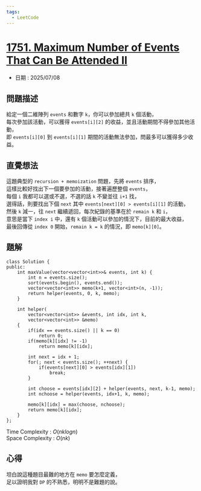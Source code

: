 ```yaml
---
tags:
  - LeetCode
---
```


# [1751. Maximum Number of Events That Can Be Attended II](https://leetcode.com/problems/maximum-number-of-events-that-can-be-attended-ii/description/)  

+ 日期 : 2025/07/08  

## 問題描述  

給定一個二維陣列 `events` 和數字 `k`，你可以參加總共 `k` 個活動，  
每次參加該活動，可以獲得 `events[i][2]` 的收益，並且活動期間不得參加其他活動，  
即 `events[i][0]` 到 `events[i][1]` 期間的活動無法參加，問最多可以獲得多少收益。  

## 直覺想法  

這題典型的 `recursion + memoization` 問題，先將 `events` 排序，  
這樣比較好找出下一個要參加的活動，接著遍歷整個 `events`，  
每個 `i` 我都可以選或不選，不選的話 `k` 不變並往 `i+1` 找，  
選得話，則要找出下個 `next` 其中 `events[next][0] > events[i][1]` 的活動，  
然後 `k` 減一，往 `next` 繼續遞回，每次紀錄的基準在於 `remain k` 和 `i`，  
意思是當下 `index i` 中，還有 `k` 個活動可以參加的情況下，目前的最大收益，  
最後回傳從 `index 0` 開始，`remain k = k` 的情況，即 `memo[k][0]`。  

## 題解  

```cpp=
class Solution {
public:
    int maxValue(vector<vector<int>>& events, int k) {
        int n = events.size();
        sort(events.begin(), events.end());
        vector<vector<int>> memo(k+1, vector<int>(n, -1));
        return helper(events, 0, k, memo);
    }

    int helper(
        vector<vector<int>> &events, int idx, int k, 
        vector<vector<int>> &memo) 
    {
        if(idx == events.size() || k == 0)
            return 0;
        if(memo[k][idx] != -1)
            return memo[k][idx];
        
        int next = idx + 1;
        for(; next < events.size(); ++next) {
            if(events[next][0] > events[idx][1])
                break;
        }

        int choose = events[idx][2] + helper(events, next, k-1, memo);
        int nchoose = helper(events, idx+1, k, memo);

        memo[k][idx] = max(choose, nchoose);
        return memo[k][idx];
    }
};
```

Time Complexity : $O(nklogn)$  
Space Complexity : $O(nk)$  

## 心得  

坦白說這種題目最難的地方在 `memo` 要怎麼定義，  
足以證明我對 `DP` 的不熟悉，明明不是難題的說。  

